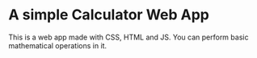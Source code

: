 # A simple Calculator Web App

This is a web app made with CSS, HTML and JS. 
You can perform basic mathematical operations in it.
